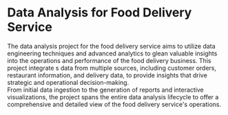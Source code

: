 # Data Analysis for Food Delivery Service  
   
The data analysis project for the food delivery service aims to utilize data engineering techniques and advanced analytics to glean valuable insights into the operations and performance of the food delivery business. This project integrate s data from multiple sources, including customer orders, restaurant information, and delivery data, to provide insights that drive strategic and operational decision-making.       
From initial data ingestion to the generation of reports and interactive visualizations, the project spans the entire data analysis lifecycle to offer a comprehensive and detailed view of the food delivery service's operations.   
   
     
  
